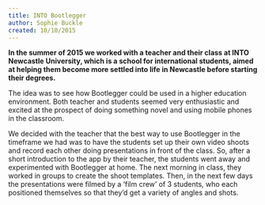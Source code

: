```yaml
---
title: INTO Bootlegger
author: Sophie Buckle
created: 10/10/2015
---
```


**In the summer of 2015 we worked with a teacher and their class at INTO Newcastle University, which is a school for international students, aimed at helping them become more settled into life in Newcastle before starting their degrees.** 

The idea was to see how Bootlegger could be used in a higher education environment. Both teacher and students seemed very enthusiastic and excited at the prospect of doing something novel and using mobile phones in the classroom. 
 
We decided with the teacher that the best way to use Bootlegger in the timeframe we had was to have the students set up their own video shoots and record each other doing presentations in front of the class. So, after a short introduction to the app by their teacher, the students went away and experimented with Bootlegger at home. The next morning in class, they worked in groups to create the shoot templates. Then, in the next few days the presentations were filmed by a ‘film crew’ of 3 students, who each positioned themselves so that they’d get a variety of angles and shots.